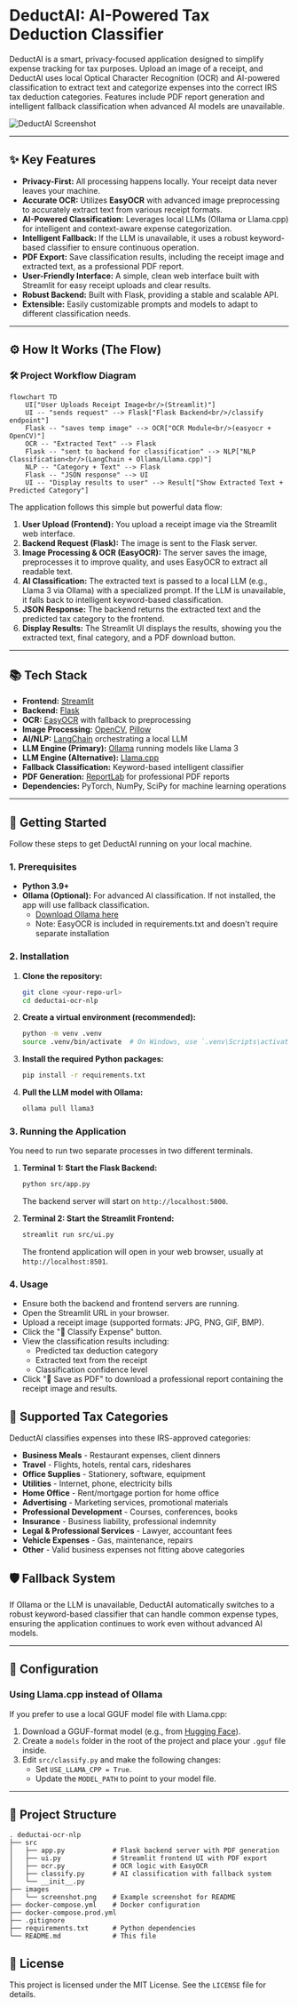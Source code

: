 # DeductAI: AI-Powered Tax Deduction Classifier

DeductAI is a smart, privacy-focused application designed to simplify expense tracking for tax purposes. Upload an image of a receipt, and DeductAI uses local Optical Character Recognition (OCR) and AI-powered classification to extract text and categorize expenses into the correct IRS tax deduction categories. Features include PDF report generation and intelligent fallback classification when advanced AI models are unavailable.

![DeductAI Screenshot](images/screenshot.png) <!-- Add a screenshot of your UI to the images folder -->

---

## ✨ Key Features

- **Privacy-First:** All processing happens locally. Your receipt data never leaves your machine.
- **Accurate OCR:** Utilizes **EasyOCR** with advanced image preprocessing to accurately extract text from various receipt formats.
- **AI-Powered Classification:** Leverages local LLMs (Ollama or Llama.cpp) for intelligent and context-aware expense categorization.
- **Intelligent Fallback:** If the LLM is unavailable, it uses a robust keyword-based classifier to ensure continuous operation.
- **PDF Export:** Save classification results, including the receipt image and extracted text, as a professional PDF report.
- **User-Friendly Interface:** A simple, clean web interface built with Streamlit for easy receipt uploads and clear results.
- **Robust Backend:** Built with Flask, providing a stable and scalable API.
- **Extensible:** Easily customizable prompts and models to adapt to different classification needs.

---

## ⚙️ How It Works (The Flow)

### 🛠️ Project Workflow Diagram

```mermaid
flowchart TD
    UI["User Uploads Receipt Image<br/>(Streamlit)"]
    UI -- "sends request" --> Flask["Flask Backend<br/>/classify endpoint"]
    Flask -- "saves temp image" --> OCR["OCR Module<br/>(easyocr + OpenCV)"]
    OCR -- "Extracted Text" --> Flask
    Flask -- "sent to backend for classification" --> NLP["NLP Classification<br/>(LangChain + Ollama/Llama.cpp)"]
    NLP -- "Category + Text" --> Flask
    Flask -- "JSON response" --> UI
    UI -- "Display results to user" --> Result["Show Extracted Text + Predicted Category"]
```

The application follows this simple but powerful data flow:

1.  **User Upload (Frontend):** You upload a receipt image via the Streamlit web interface.
2.  **Backend Request (Flask):** The image is sent to the Flask server.
3.  **Image Processing & OCR (EasyOCR):** The server saves the image, preprocesses it to improve quality, and uses EasyOCR to extract all readable text.
4.  **AI Classification:** The extracted text is passed to a local LLM (e.g., Llama 3 via Ollama) with a specialized prompt. If the LLM is unavailable, it falls back to intelligent keyword-based classification.
5.  **JSON Response:** The backend returns the extracted text and the predicted tax category to the frontend.
6.  **Display Results:** The Streamlit UI displays the results, showing you the extracted text, final category, and a PDF download button.

---

## 📚 Tech Stack

- **Frontend:** [Streamlit](https://streamlit.io/)
- **Backend:** [Flask](https://flask.palletsprojects.com/)
- **OCR:** [EasyOCR](https://github.com/JaidedAI/EasyOCR) with fallback to preprocessing
- **Image Processing:** [OpenCV](https://opencv.org/), [Pillow](https://python-pillow.org/)
- **AI/NLP:** [LangChain](https://www.langchain.com/) orchestrating a local LLM
- **LLM Engine (Primary):** [Ollama](https://ollama.ai/) running models like Llama 3
- **LLM Engine (Alternative):** [Llama.cpp](https://github.com/ggerganov/llama.cpp)
- **Fallback Classification:** Keyword-based intelligent classifier
- **PDF Generation:** [ReportLab](https://pypi.org/project/reportlab/) for professional PDF reports
- **Dependencies:** PyTorch, NumPy, SciPy for machine learning operations

---

## 🚀 Getting Started

Follow these steps to get DeductAI running on your local machine.

### 1. Prerequisites

- **Python 3.9+**
- **Ollama (Optional):** For advanced AI classification. If not installed, the app will use fallback classification.
    - [Download Ollama here](https://ollama.ai/)
    - Note: EasyOCR is included in requirements.txt and doesn't require separate installation

### 2. Installation

1.  **Clone the repository:**
    ```bash
    git clone <your-repo-url>
    cd deductai-ocr-nlp
    ```

2.  **Create a virtual environment (recommended):**
    ```bash
    python -m venv .venv
    source .venv/bin/activate  # On Windows, use `.venv\Scripts\activate`
    ```

3.  **Install the required Python packages:**
    ```bash
    pip install -r requirements.txt
    ```

4.  **Pull the LLM model with Ollama:**
    ```bash
    ollama pull llama3
    ```

### 3. Running the Application

You need to run two separate processes in two different terminals.

1.  **Terminal 1: Start the Flask Backend:**
    ```bash
    python src/app.py
    ```
    The backend server will start on `http://localhost:5000`.

2.  **Terminal 2: Start the Streamlit Frontend:**
    ```bash
    streamlit run src/ui.py
    ```
    The frontend application will open in your web browser, usually at `http://localhost:8501`.

### 4. Usage

- Ensure both the backend and frontend servers are running.
- Open the Streamlit URL in your browser.
- Upload a receipt image (supported formats: JPG, PNG, GIF, BMP).
- Click the "🤖 Classify Expense" button.
- View the classification results including:
  - Predicted tax deduction category
  - Extracted text from the receipt
  - Classification confidence level
- Click "📄 Save as PDF" to download a professional report containing the receipt image and results.

## 🎯 Supported Tax Categories

DeductAI classifies expenses into these IRS-approved categories:

- **Business Meals** - Restaurant expenses, client dinners
- **Travel** - Flights, hotels, rental cars, rideshares
- **Office Supplies** - Stationery, software, equipment
- **Utilities** - Internet, phone, electricity bills
- **Home Office** - Rent/mortgage portion for home office
- **Advertising** - Marketing services, promotional materials
- **Professional Development** - Courses, conferences, books
- **Insurance** - Business liability, professional indemnity
- **Legal & Professional Services** - Lawyer, accountant fees
- **Vehicle Expenses** - Gas, maintenance, repairs
- **Other** - Valid business expenses not fitting above categories

## 🛡️ Fallback System

If Ollama or the LLM is unavailable, DeductAI automatically switches to a robust keyword-based classifier that can handle common expense types, ensuring the application continues to work even without advanced AI models.

---

## 🔧 Configuration

### Using Llama.cpp instead of Ollama

If you prefer to use a local GGUF model file with Llama.cpp:

1.  Download a GGUF-format model (e.g., from [Hugging Face](https://huggingface.co/models?sort=trending&search=gguf)).
2.  Create a `models` folder in the root of the project and place your `.gguf` file inside.
3.  Edit `src/classify.py` and make the following changes:
    - Set `USE_LLAMA_CPP = True`.
    - Update the `MODEL_PATH` to point to your model file.

---

## 📂 Project Structure

```
. deductai-ocr-nlp
├── src
│   ├── app.py            # Flask backend server with PDF generation
│   ├── ui.py             # Streamlit frontend UI with PDF export
│   ├── ocr.py            # OCR logic with EasyOCR
│   ├── classify.py       # AI classification with fallback system
│   └── __init__.py
├── images
│   └── screenshot.png    # Example screenshot for README
├── docker-compose.yml    # Docker configuration
├── docker-compose.prod.yml
├── .gitignore
├── requirements.txt      # Python dependencies
└── README.md             # This file
```

## 📄 License

This project is licensed under the MIT License. See the `LICENSE` file for details.
